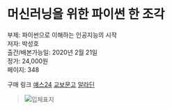 # 머신러닝을 위한 파이썬 한 조각

부제: 파이썬으로 이해하는 인공지능의 시작 <br>
저자: 박성호<br>
출간/배본가능일: 2020년 2월 21일<br>
정가: 24,000원<br>
페이지: 348<br>

구매 링크
[예스24](http://www.yes24.com/Product/Goods/87663679)
[교보문고](http://www.kyobobook.co.kr/product/detailViewKor.laf?ejkGb=KOR&mallGb=KOR&barcode=9791190014755&orderClick=LAG&Kc=)
[알라딘](http://aladin.kr/p/RW2eD)

> ![입체표지](https://user-images.githubusercontent.com/21074282/80452648-a9b0f100-8961-11ea-9aa3-b760509561a4.jpg)
